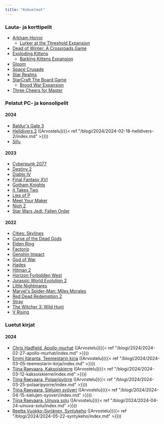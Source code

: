 ```yaml
---
title: "Kokoelmat"
---
```


### Lauta- ja korttipelit
- [Arkham Horror](https://boardgamegeek.com/boardgame/15987/arkham-horror)
  - [Lurker at the Threshold Expansion](https://boardgamegeek.com/boardgame/67208/arkham-horror-the-lurker-at-the-threshold-expansio)
- [Dead of Winter: A Crossroads Game](https://boardgamegeek.com/boardgame/150376/dead-of-winter-a-crossroads-game)
- [Exploding Kittens](https://boardgamegeek.com/boardgame/172225/exploding-kittens)
  - [Barking Kittens Expansion](https://boardgamegeek.com/boardgame/312667/exploding-kittens-barking-kittens)
- [Gloom](https://boardgamegeek.com/boardgame/12692/gloom)
- [Space Crusade](https://boardgamegeek.com/boardgame/1568/space-crusade)
- [Star Realms](https://boardgamegeek.com/boardgame/147020/star-realms)
- [StarCraft The Board Game](https://boardgamegeek.com/boardgame/22827/starcraft-the-board-game)
  - [Brood War Expansion](https://boardgamegeek.com/boardgameexpansion/38796/starcraft-the-board-game-brood-war-expansion)
- [Three Cheers for Master](https://boardgamegeek.com/boardgame/175961/three-cheers-for-master)

### Pelatut PC- ja konsolipelit

#### 2024
- [Baldur's Gate 3](https://www.igdb.com/games/baldurs-gate-3)
- [Helldivers 2](https://www.igdb.com/games/helldivers-2) ([Arvostelu]({{< ref "/blogi/2024/2024-02-18-helldivers-2/index.md" >}}))
- [Sifu](https://www.igdb.com/games/sifu)


#### 2023
- [Cyberpunk 2077](https://www.igdb.com/games/cyberpunk-2077)
- [Destiny 2](https://www.igdb.com/games/destiny-2)
- [Diablo IV](https://www.igdb.com/games/diablo-iv)
- [Final Fantasy XVI](https://www.igdb.com/games/final-fantasy-xvi)
- [Gotham Knights](https://www.igdb.com/games/gotham-knights)
- [It Takes Two](https://www.igdb.com/games/it-takes-two)
- [Lies of P](https://www.igdb.com/games/lies-of-p)
- [Meet Your Maker](https://www.igdb.com/games/meet-your-maker)
- [Nioh 2](https://www.igdb.com/games/nioh-2)
- [Star Wars Jedi: Fallen Order](https://www.igdb.com/games/star-wars-jedi-fallen-order)

#### 2022
- [Cities: Skylines](https://www.igdb.com/games/cities-skylines)
- [Curse of the Dead Gods](https://www.igdb.com/games/curse-of-the-dead-gods)
- [Elden Ring](https://www.igdb.com/games/elden-ring)
- [Factorio](https://www.igdb.com/games/factorio)
- [Genshin Impact](https://www.igdb.com/games/genshin-impact)
- [God of War](https://www.igdb.com/games/god-of-war--1)
- [Hades](https://www.igdb.com/games/hades--1)
- [Hitman 2](https://www.igdb.com/games/hitman-2)
- [Horizon Forbidden West](https://www.igdb.com/games/horizon-forbidden-west)
- [Jurassic World Evolution 2](https://www.igdb.com/games/jurassic-world-evolution-2)
- [Little Nightmares](https://www.igdb.com/games/little-nightmares)
- [Marvel's Spider-Man: Miles Morales](https://www.igdb.com/games/marvels-spider-man-miles-morales)
- [Red Dead Redemption 2](https://www.igdb.com/games/red-dead-redemption-2)
- [Stray](https://www.igdb.com/games/stray)
- [The Witcher 3: Wild Hunt](https://www.igdb.com/games/the-witcher-3-wild-hunt)
- [V Rising](https://www.igdb.com/games/v-rising)

### Luetut kirjat

#### 2024
- [Chris Hadfield, Apollo-murhat](https://kirja.elisa.fi/ekirja/apollo-murhat) ([Arvostelu]({{< ref "/blogi/2024/2024-02-27-apollo-murhat/index.md" >}}))
- [Emmi Itäranta, Teemestarin kirja](https://kirja.elisa.fi/ekirja/teemestarin-kirja) ([Arvostelu]({{< ref "/blogi/2024/2024-03-05-teemestarin-kirja/index.md" >}}))
- [Tiina Raevaara, Kaksoiskierre](https://kirja.elisa.fi/ekirja/teemestarin-kirja) ([Arvostelu]({{< ref "/blogi/2024/2024-03-12-kaksoiskierre/index.md" >}}))
- [Tiina Raevaara, Polaaripyörre](https://kirja.elisa.fi/ekirja/polaaripyorre) ([Arvostelu]({{< ref "/blogi/2024/2024-03-25-polaaripyorre/index.md" >}}))
- [Tiina Raevaara, Sielujen syöveri](https://kirja.elisa.fi/ekirja/sielujen-syoveri) ([Arvostelu]({{< ref "/blogi/2024/2024-04-15-sielujen-syoveri/index.md" >}}))
- [Tiina Raevaara, Uinuva solu](https://kirja.elisa.fi/ekirja/uinuva-solu) ([Arvostelu]({{< ref "/blogi/2024/2024-04-24-uinuva-solu/index.md" >}}))
- [Reetta Vuokko-Syrjänen, Syntykeho](https://kirja.elisa.fi/ekirja/syntykeho) ([Arvostelu]({{< ref "/blogi/2024/2024-05-22-syntykeho/index.md" >}}))
